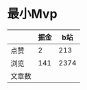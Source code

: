 # 最小Mvp

|        | 掘金 | b站  |
| ------ | ---- | ---- |
| 点赞   | 2    |  213   |
| 浏览   | 141    |  2374    |
| 文章数 |     |     |

